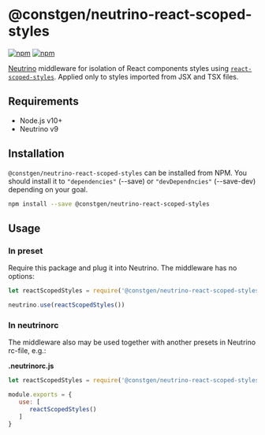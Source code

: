 # @constgen/neutrino-react-scoped-styles

[![npm](https://img.shields.io/npm/v/@constgen/neutrino-react-scoped-styles.svg)](https://www.npmjs.com/package/@constgen/neutrino-react-scoped-styles)
[![npm](https://img.shields.io/npm/dt/@constgen/neutrino-react-scoped-styles.svg)](https://www.npmjs.com/package/@constgen/neutrino-react-scoped-styles)

[Neutrino](https://neutrino.js.org) middleware for isolation of React components styles using [`react-scoped-styles`](https://www.npmjs.com/package/react-scoped-styles). Applied only to styles imported from JSX and TSX files.

## Requirements

- Node.js v10+
- Neutrino v9

## Installation

`@constgen/neutrino-react-scoped-styles` can be installed from NPM. You should install it to `"dependencies"` (--save) or `"devDependncies"` (--save-dev) depending on your goal.

```bash
npm install --save @constgen/neutrino-react-scoped-styles
```

## Usage

### In preset

Require this package and plug it into Neutrino. The middleware has no options:

```js
let reactScopedStyles = require('@constgen/neutrino-react-scoped-styles')

neutrino.use(reactScopedStyles())
```

### In **neutrinorc**

The middleware also may be used together with another presets in Neutrino rc-file, e.g.:

**.neutrinorc.js**

```js
let reactScopedStyles = require('@constgen/neutrino-react-scoped-styles')

module.exports = {
   use: [
      reactScopedStyles()
   ]
}
```